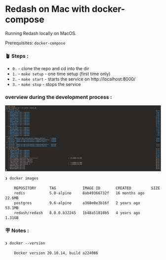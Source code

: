 # Redash on Mac with docker-compose

Running Redash locally on MacOS.

Prerequisites: `docker-compose`

### &#x1FAB4; Steps :

- `0.` -  clone the repo and cd into the dir
- `1.` -  `make setup` - one time setup (first time only)
- `2.` -  `make start` - starts the service on http://localhost:8000/
- `3.` -  `make stop` - stops the service

### overview during the development process :

<p align="center">
    <img src="./gambar-petunjuk/ss_step_1.png" alt="ss_step" style="display: block; margin: 0 auto;">
</p>

    ❯ docker images

        REPOSITORY      TAG            IMAGE ID       CREATED         SIZE
        redis           5.0-alpine     8ab49366732f   16 months ago   22.6MB
        postgres        9.6-alpine     a368e0e3b16f   2 years ago     53.1MB
        redash/redash   8.0.0.b32245   1b48a51810b5   4 years ago     1.31GB

### &#x1FAA7; Notes : 

    ❯ docker --version

        Docker version 20.10.14, build a224086